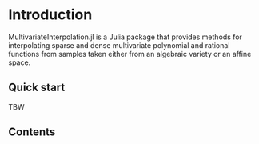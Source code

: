 # Introduction
MultivariateInterpolation.jl is a Julia package that provides methods for interpolating sparse and dense multivariate polynomial and rational functions from samples taken either from an algebraic variety or an affine space.

## Quick start

TBW

## Contents
